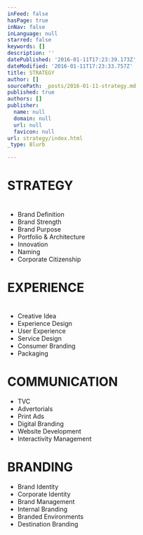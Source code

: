 ```yaml
---
inFeed: false
hasPage: true
inNav: false
inLanguage: null
starred: false
keywords: []
description: ''
datePublished: '2016-01-11T17:23:39.173Z'
dateModified: '2016-01-11T17:23:33.757Z'
title: STRATEGY
author: []
sourcePath: _posts/2016-01-11-strategy.md
published: true
authors: []
publisher:
  name: null
  domain: null
  url: null
  favicon: null
url: strategy/index.html
_type: Blurb

---
```

# STRATEGY

# 

* Brand Definition
* Brand Strength
* Brand Purpose
* Portfolio & Architecture
* Innovation
* Naming
* Corporate Citizenship

# EXPERIENCE

# 

* Creative Idea
* Experience Design
* User Experience
* Service Design
* Consumer Branding
* Packaging

# COMMUNICATION

* TVC
* Advertorials
* Print Ads
* Digital Branding
* Website Development
* Interactivity Management

# BRANDING

* Brand Identity
* Corporate Identity
* Brand Management
* Internal Branding
* Branded Environments
* Destination Branding